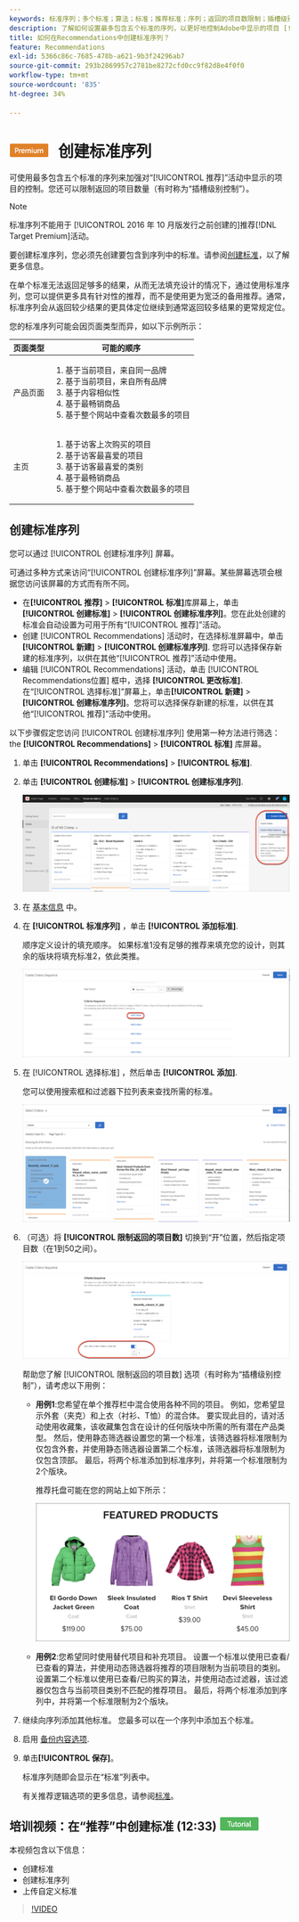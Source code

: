```yaml
---
keywords: 标准序列；多个标准；算法；标准；推荐标准；序列；返回的项目数限制；插槽级别控制；插槽
description: 了解如何设置最多包含五个标准的序列，以更好地控制Adobe中显示的项目 [!DNL Target] Recommendations活动。
title: 如何在Recommendations中创建标准序列？
feature: Recommendations
exl-id: 5366c86c-7685-478b-a621-9b3f24296ab7
source-git-commit: 293b2869957c2781be8272cfd0cc9f82d8e4f0f0
workflow-type: tm+mt
source-wordcount: '835'
ht-degree: 34%

---
```


# ![PREMIUM](/help/main/assets/premium.png) 创建标准序列

可使用最多包含五个标准的序列来加强对“[!UICONTROL 推荐]”活动中显示的项目的控制。您还可以限制返回的项目数量（有时称为“插槽级别控制”）。

>[!NOTE]
>
>标准序列不能用于 [!UICONTROL  2016 年 10 月版发行之前创建的]推荐[!DNL Target Premium]活动。

要创建标准序列，您必须先创建要包含到序列中的标准。请参阅[创建标准](/help/main/c-recommendations/c-algorithms/create-new-algorithm.md)，以了解更多信息。

在单个标准无法返回足够多的结果，从而无法填充设计的情况下，通过使用标准序列，您可以提供更多具有针对性的推荐，而不是使用更为宽泛的备用推荐。通常，标准序列会从返回较少结果的更具体定位继续到通常返回较多结果的更常规定位。

您的标准序列可能会因页面类型而异，如以下示例所示：

| 页面类型 | 可能的顺序 |
| --- | --- |
| 产品页面 | <ol><li>基于当前项目，来自同一品牌</li><li>基于当前项目，来自所有品牌</li><li>基于内容相似性</li><li>基于最畅销商品</li><li>基于整个网站中查看次数最多的项目</li></ol> |
| 主页 | <ol><li>基于访客上次购买的项目 </li><li>基于访客最喜爱的项目</li><li>基于访客最喜爱的类别</li><li>基于最畅销商品</li><li>基于整个网站中查看次数最多的项目</li></ol> |

## 创建标准序列

您可以通过 [!UICONTROL 创建标准序列] 屏幕。

可通过多种方式来访问“[!UICONTROL 创建标准序列]”屏幕。某些屏幕选项会根据您访问该屏幕的方式而有所不同。

* 在&#x200B;**[!UICONTROL 推荐]** > **[!UICONTROL 标准]**&#x200B;库屏幕上，单击&#x200B;**[!UICONTROL 创建标准]** > **[!UICONTROL 创建标准序列]**。您在此处创建的标准会自动设置为可用于所有“[!UICONTROL 推荐]”活动。
* 创建 [!UICONTROL Recommendations] 活动时，在选择标准屏幕中，单击 **[!UICONTROL 新建]** > **[!UICONTROL 创建标准序列]**. 您将可以选择保存新建的标准序列，以供在其他“[!UICONTROL 推荐]”活动中使用。
* 编辑 [!UICONTROL Recommendations] 活动，单击 [!UICONTROL Recommendations位置] 框中，选择 **[!UICONTROL 更改标准]**. 在“[!UICONTROL 选择标准]”屏幕上，单击&#x200B;**[!UICONTROL 新建]** > **[!UICONTROL 创建标准序列]**。您将可以选择保存新建的标准，以供在其他“[!UICONTROL 推荐]”活动中使用。

以下步骤假定您访问 [!UICONTROL 创建标准序列] 使用第一种方法进行筛选：the **[!UICONTROL Recommendations]** > **[!UICONTROL 标准]** 库屏幕。

1. 单击 **[!UICONTROL Recommendations]** > **[!UICONTROL 标准]**.

1. 单击 **[!UICONTROL 创建标准]** > **[!UICONTROL 创建标准序列]**.

   ![CreateCriteriaSequence图像](assets/CreateCriteriaSequence.png)

1. 在 [基本信息](/help/main/c-recommendations/c-algorithms/create-new-algorithm.md#info) 中。

1. 在 **[!UICONTROL 标准序列]** ，单击 **[!UICONTROL 添加标准]**.

   顺序定义设计的填充顺序。 如果标准1没有足够的推荐来填充您的设计，则其余的版块将填充标准2，依此类推。

   ![添加标准](/help/main/c-recommendations/c-algorithms/assets/add-criteria.png)

1. 在 [!UICONTROL 选择标准] ，然后单击 **[!UICONTROL 添加]**.

   您可以使用搜索框和过滤器下拉列表来查找所需的标准。

   ![选择标准](/help/main/c-recommendations/c-algorithms/assets/select-criteria.png)

1. （可选）将 **[!UICONTROL 限制返回的项目数]** 切换到“开”位置，然后指定项目数（在1到50之间）。

   ![限制返回的项目数切换](/help/main/c-recommendations/c-algorithms/assets/limit-number.png)

   帮助您了解 [!UICONTROL 限制返回的项目数] 选项（有时称为“插槽级别控制”），请考虑以下用例：

   * **用例1**:您希望在单个推荐栏中混合使用各种不同的项目。 例如，您希望显示外套（夹克）和上衣（衬衫、T恤）的混合体。 要实现此目的，请对活动使用收藏集，该收藏集包含在设计的任何版块中所需的所有潜在产品类型。 然后，使用静态筛选器设置您的第一个标准，该筛选器将标准限制为仅包含外套，并使用静态筛选器设置第二个标准，该筛选器将标准限制为仅包含顶部。 最后，将两个标准添加到标准序列，并将第一个标准限制为2个版块。

      推荐托盘可能在您的网站上如下所示：

      ![特色产品推荐栏](/help/main/c-recommendations/c-algorithms/assets/featured-products.png)

   * **用例2**:您希望同时使用替代项目和补充项目。 设置一个标准以使用已查看/已查看的算法，并使用动态筛选器将推荐的项目限制为当前项目的类别。 设置第二个标准以使用已查看/已购买的算法，并使用动态过滤器，该过滤器仅包含与当前项目类别不匹配的推荐项目。 最后，将两个标准添加到序列中，并将第一个标准限制为2个版块。

1. 继续向序列添加其他标准。 您最多可以在一个序列中添加五个标准。

1. 启用 [备份内容选项](/help/main/c-recommendations/c-algorithms/create-new-algorithm.md#content).

1. 单击&#x200B;**[!UICONTROL 保存]**。

   标准序列随即会显示在“标准”列表中。

   有关推荐逻辑选项的更多信息，请参阅[标准](/help/main/c-recommendations/c-algorithms/algorithms.md)。

## 培训视频：在“推荐”中创建标准 (12:33) ![教程徽章](/help/main/assets/tutorial.png)

本视频包含以下信息：

* 创建标准
* 创建标准序列
* 上传自定义标准

>[!VIDEO](https://video.tv.adobe.com/v/27694?quality=12)
